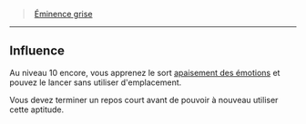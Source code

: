 ﻿---
!GenericItem
Id: wizard_eminence_hd.md#influence
ParentLink: wizard_eminence_hd.md#Éminence-grise
Name: Influence
ParentName: Éminence grise
NameLevel: 2
Attributes:
  Name: Influence
  Markdown: >+
    ## <!--Name-->Influence<!--/Name-->


    Au niveau 10 encore, vous apprenez le sort [apaisement des émotions](hd_spells_apaisement_des_emotions.md) et pouvez le lancer sans utiliser d'emplacement.


    Vous devez terminer un repos court avant de pouvoir à nouveau utiliser cette aptitude.

AttributesDictionary: >+
  Name: Influence

  Markdown: >+

    ## <!--Name-->Influence<!--/Name-->





    Au niveau 10 encore, vous apprenez le sort [apaisement des émotions](hd_spells_apaisement_des_emotions.md) et pouvez le lancer sans utiliser d'emplacement.





    Vous devez terminer un repos court avant de pouvoir à nouveau utiliser cette aptitude.



---
> [Éminence grise](hd_wizard_eminence.md)

---

## Influence

Au niveau 10 encore, vous apprenez le sort [apaisement des émotions](hd_spells_apaisement_des_emotions.md) et pouvez le lancer sans utiliser d'emplacement.

Vous devez terminer un repos court avant de pouvoir à nouveau utiliser cette aptitude.


